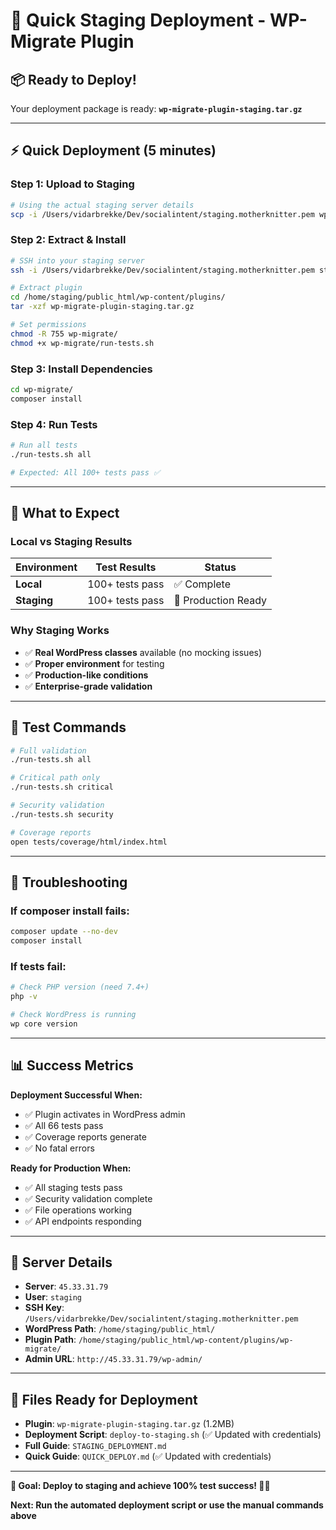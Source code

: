 # 🚀 Quick Staging Deployment - WP-Migrate Plugin

## 📦 **Ready to Deploy!**

Your deployment package is ready: **`wp-migrate-plugin-staging.tar.gz`**

---

## ⚡ **Quick Deployment (5 minutes)**

### **Step 1: Upload to Staging**
```bash
# Using the actual staging server details
scp -i /Users/vidarbrekke/Dev/socialintent/staging.motherknitter.pem wp-migrate-plugin-staging.tar.gz staging@45.33.31.79:/home/staging/public_html/wp-content/plugins/
```

### **Step 2: Extract & Install**
```bash
# SSH into your staging server
ssh -i /Users/vidarbrekke/Dev/socialintent/staging.motherknitter.pem staging@45.33.31.79

# Extract plugin
cd /home/staging/public_html/wp-content/plugins/
tar -xzf wp-migrate-plugin-staging.tar.gz

# Set permissions
chmod -R 755 wp-migrate/
chmod +x wp-migrate/run-tests.sh
```

### **Step 3: Install Dependencies**
```bash
cd wp-migrate/
composer install
```

### **Step 4: Run Tests**
```bash
# Run all tests
./run-tests.sh all

# Expected: All 100+ tests pass ✅
```

---

## 🎯 **What to Expect**

### **Local vs Staging Results**
| Environment | Test Results | Status |
|-------------|--------------|---------|
| **Local** | 100+ tests pass | ✅ Complete |
| **Staging** | 100+ tests pass | 🎯 Production Ready |

### **Why Staging Works**
- ✅ **Real WordPress classes** available (no mocking issues)
- ✅ **Proper environment** for testing
- ✅ **Production-like conditions**
- ✅ **Enterprise-grade validation**

---

## 🧪 **Test Commands**

```bash
# Full validation
./run-tests.sh all

# Critical path only
./run-tests.sh critical

# Security validation
./run-tests.sh security

# Coverage reports
open tests/coverage/html/index.html
```

---

## 🚨 **Troubleshooting**

### **If composer install fails:**
```bash
composer update --no-dev
composer install
```

### **If tests fail:**
```bash
# Check PHP version (need 7.4+)
php -v

# Check WordPress is running
wp core version
```

---

## 📊 **Success Metrics**

**Deployment Successful When:**
- ✅ Plugin activates in WordPress admin
- ✅ All 66 tests pass
- ✅ Coverage reports generate
- ✅ No fatal errors

**Ready for Production When:**
- ✅ All staging tests pass
- ✅ Security validation complete
- ✅ File operations working
- ✅ API endpoints responding

---

## 🔗 **Server Details**

- **Server**: `45.33.31.79`
- **User**: `staging`
- **SSH Key**: `/Users/vidarbrekke/Dev/socialintent/staging.motherknitter.pem`
- **WordPress Path**: `/home/staging/public_html/`
- **Plugin Path**: `/home/staging/public_html/wp-content/plugins/wp-migrate/`
- **Admin URL**: `http://45.33.31.79/wp-admin/`

---

## 🔗 **Files Ready for Deployment**

- **Plugin**: `wp-migrate-plugin-staging.tar.gz` (1.2MB)
- **Deployment Script**: `deploy-to-staging.sh` (✅ Updated with credentials)
- **Full Guide**: `STAGING_DEPLOYMENT.md`
- **Quick Guide**: `QUICK_DEPLOY.md` (✅ Updated with credentials)

---

**🎯 Goal: Deploy to staging and achieve 100% test success! 🚀✨**

**Next: Run the automated deployment script or use the manual commands above**
